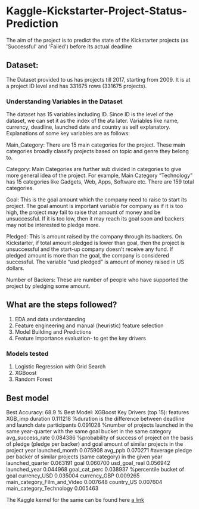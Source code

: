 # Kaggle-Kickstarter-Project-Status-Prediction

The aim of the project is to predict the state of the Kickstarter projects (as 'Successful' and 'Failed') before its actual deadline

## Dataset:
The Dataset provided to us has projects till 2017, starting from 2009.
It is at a project ID level and has 331675 rows (331675 projects).

### Understanding Variables in the Dataset

The dataset has 15 variables including ID. Since ID is the level of the dataset, we can set it as the index of the ata later. Variables like name, currency, deadline, launched date and country as self explanatory. Explanations of some key variables are as follows:

Main_Category: There are 15 main categories for the project. These main categories broadly classify projects based on topic and genre they belong to.

Category: Main Categories are further sub divided in categories to give more general idea of the project. For example, Main Category “Technology” has 15 categories like Gadgets, Web, Apps, Software etc. There are 159 total categories.

Goal: This is the goal amount which the company need to raise to start its project. The goal amount is important variable for company as if it is too high, the project may fail to raise that amount of money and be unsuccessful. If it is too low, then it may reach its goal soon and backers may not be interested to pledge more.

Pledged: This is amount raised by the company through its backers. On Kickstarter, if total amount pledged is lower than goal, then the project is unsuccessful and the start-up company doesn’t receive any fund. If pledged amount is more than the goal, the company is considered successful. The variable “usd pledged” is amount of money raised in US dollars.

Number of Backers: These are number of people who have supported the project by pledging some amount.

## What are the steps followed?
1. EDA and data understanding
2. Feature engineering and manual (heuristic) feature selection
3. Model Building and Predictions
4. Feature Importance evaluation- to get the key drivers

### Models tested
1. Logistic Regression with Grid Search
2. XGBoost
3. Random Forest

## Best model 
Best Accuracy: 68.9 %
Best Model: XGBoost
Key Drivers (top 15):
features	XGB_imp
	duration	0.111218   %duration is the difference between deadline and launch date
	participants	0.091028 %number of projects launched in the same year-quarter with the same goal bucket in the same category
	avg_success_rate	0.084386 %probability of success of project on the basis of pledge (pledge per backer) and goal amount of similar projects in the project year
	launched_month	0.075908
	avg_ppb	0.070271 #average pledge per backer of similar projects (same category) in the given year
	launched_quarter	0.063191
	goal	0.060700
	usd_goal_real	0.056942
	launched_year	0.044968
	goal_cat_perc	0.038937 %percentile bucket of goal
	currency_USD	0.035004
	currency_GBP	0.009265
	main_category_Film_and_Video	0.007648
	country_US	0.007604
	main_category_Technology	0.005463


The Kaggle kernel for the same can be found here [a link](https://www.kaggle.com/srishti280992/data-preprocessing-feature-engg-prediction)
